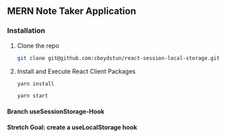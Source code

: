 ## MERN Note Taker Application

### Installation

1. Clone the repo
   ```sh
   git clone git@github.com:cboydstun/react-session-local-storage.git
   ```
2. Install and Execute React Client Packages

   ```sh
   yarn install
   ```

   ```sh
   yarn start
   ```

#### Branch useSessionStorage-Hook

#### Stretch Goal: create a useLocalStorage hook
